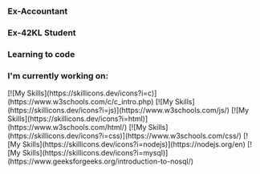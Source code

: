
<h3 align = "left">Ex-Accountant</h3>
<h3 align = "left">Ex-42KL Student</h3>
<h3 align = "left">Learning to code</h3>

<h3 align = "left">I'm currently working on:</h3>
[![My Skills](https://skillicons.dev/icons?i=c)](https://www.w3schools.com/c/c_intro.php)
[![My Skills](https://skillicons.dev/icons?i=js)](https://www.w3schools.com/js/)
[![My Skills](https://skillicons.dev/icons?i=html)](https://www.w3schools.com/html/)
[![My Skills](https://skillicons.dev/icons?i=css)](https://www.w3schools.com/css/)
[![My Skills](https://skillicons.dev/icons?i=nodejs)](https://nodejs.org/en)
[![My Skills](https://skillicons.dev/icons?i=mysql)](https://www.geeksforgeeks.org/introduction-to-nosql/)
<!--
**wedsday/wedsday** is a ✨ _special_ ✨ repository because its `README.md` (this file) appears on your GitHub profile.

Here are some ideas to get you started:

- 🔭 I’m currently working on ...
- 🌱 I’m currently learning ...
- 👯 I’m looking to collaborate on ...
- 🤔 I’m looking for help with ...
- 💬 Ask me about ...
- 📫 How to reach me: ...
- 😄 Pronouns: ...
- ⚡ Fun fact: ...
-->
